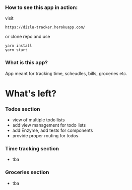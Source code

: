 ### How to see this app in action:
visit 
```
https://dizlu-tracker.herokuapp.com/
```

or clone repo and use
```
yarn install
yarn start
```

### What is this app?
App meant for tracking time, scheudles, bills, groceries etc.

# What's left?
### Todos section
 - view of multiple todo lists
 - add view management for todo lists
 - add Enzyme, add tests for components
 - provide proper routing for todos
### Time tracking section
 - tba
### Groceries section
 - tba